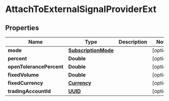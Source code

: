 # AttachToExternalSignalProviderExt

## Properties
Name | Type | Description | Notes
------------ | ------------- | ------------- | -------------
**mode** | [**SubscriptionMode**](SubscriptionMode.md) |  |  [optional]
**percent** | **Double** |  |  [optional]
**openTolerancePercent** | **Double** |  |  [optional]
**fixedVolume** | **Double** |  |  [optional]
**fixedCurrency** | [**Currency**](Currency.md) |  |  [optional]
**tradingAccountId** | [**UUID**](UUID.md) |  |  [optional]
